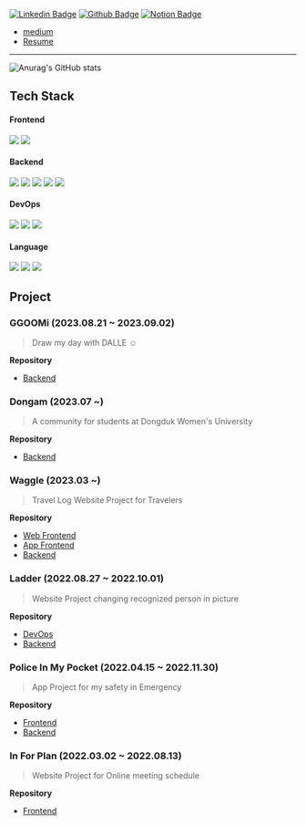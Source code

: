 [![Linkedin Badge](https://img.shields.io/badge/-LinkedIn-blue?style=flat-square&logo=LinkedIn&logoColor=white&link=https://www.linkedin.com/in/jiny1)](https://www.linkedin.com/in/jiny1) [![Github Badge](https://img.shields.io/badge/-Github-181717?style=flat-square&logo=GitHub&logoColor=white&link=https://github.com/yu-heejin)](https://github.com/yu-heejin) [![Notion Badge](https://img.shields.io/badge/-Notion-000000?style=flat-square&logo=Notion&logoColor=white&link=https://delicious-polyester-fd5.notion.site/Tech-Notion-v2-21495cc544804390bd35a829437b7942)](https://delicious-polyester-fd5.notion.site/Tech-Notion-v2-21495cc544804390bd35a829437b7942) 
* [medium](https://medium.com/me/stories/public)
* [Resume](https://o3ozzzz01.notion.site/Yu-Hee-Jin-747e1512688948ee8f6055b22432c3f7?pvs=4)

---

![Anurag's GitHub stats](https://github-readme-stats.vercel.app/api?username=yu-heejin&count_private=true)  
## Tech Stack
#### Frontend
<img src="https://img.shields.io/badge/React Native-61DAFB?style=flat-square&logo=React&logoColor=black"/> <img src="https://img.shields.io/badge/React-61DAFB?style=flat-square&logo=React&logoColor=black"/>
#### Backend
<img src="https://img.shields.io/badge/Spring Boot-6DB33F?style=flat-square&logo=Spring Boot&logoColor=white"/> <img src="https://img.shields.io/badge/Spring Security-6DB33F?style=flat-square&logo=Spring Security&logoColor=white"/> <img src="https://img.shields.io/badge/Flask-000000?style=flat-square&logo=Flask&logoColor=white"/> <img src="https://img.shields.io/badge/NestJS-E0234E?style=flat-square&logo=NestJS&logoColor=white"/> <img src="https://img.shields.io/badge/Node.js-339933?style=flat-square&logo=Node.js&logoColor=white"/>
#### DevOps
<img src="https://img.shields.io/badge/Docker-2496ED?style=flat-square&logo=Docker&logoColor=white"/> <img src="https://img.shields.io/badge/Nginx-009639?style=flat-square&logo=Nginx&logoColor=white"/> <img src="https://img.shields.io/badge/GitHub Actions-2088FF?style=flat-square&logo=GitHub Actions&logoColor=white"/>
#### Language
<img src="https://img.shields.io/badge/Java-FFFFFF?style=flat-square&logo=OpenJDK&logoColor=black"/> <img src="https://img.shields.io/badge/JavaScript-F7DF1E?style=flat-square&logo=JavaScript&logoColor=black"/> <img src="https://img.shields.io/badge/TypeScript-3178C6?style=flat-square&logo=TypeScript&logoColor=black"/>

## Project
### GGOOMi (2023.08.21 ~ 2023.09.02)
> Draw my day with DALLE ☺️
>
**Repository**
* [Backend](https://github.com/prompter-day-2023/backend)
### Dongam (2023.07 ~)
> A community for students at Dongduk Women's University
>
**Repository**
* [Backend](https://github.com/kotlin-project-team/backend)
### Waggle (2023.03 ~)
> Travel Log Website Project for Travelers
>
**Repository**
* [Web Frontend](https://github.com/WAGGLE-TEAM/WAGGLE_WEB_FRONTEND)
* [App Frontend](https://github.com/WAGGLE-TEAM/WAGGLE_APP_FRONTEND)
* [Backend](https://github.com/WAGGLE-TEAM/WAGGLE_BACKEND)
### Ladder (2022.08.27 ~ 2022.10.01)
> Website Project changing recognized person in picture
>
**Repository**
* [DevOps](https://github.com/2022-SeongNam-Team-C/Ladder-docker)
* [Backend](https://github.com/2022-SeongNam-Team-C/Ladder-Backend)
### Police In My Pocket (2022.04.15 ~ 2022.11.30)
> App Project for my safety in Emergency
>
**Repository**
* [Frontend](https://github.com/hanium-project/Police-in-my-pocket-frontend)
* [Backend](https://github.com/hanium-project/Police-in-my-pocket-backend)
### In For Plan (2022.03.02 ~ 2022.08.13)
> Website Project for Online meeting schedule
>
**Repository**
* [Frontend](https://github.com/team-g-techeer/In-For-Plan-Frontend)
